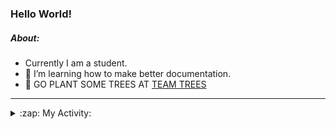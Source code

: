 ### Hello World!

##### About:
- Currently I am a student.
- 🌱 I’m learning how to make better documentation.
- 🌱 GO PLANT SOME TREES AT [TEAM TREES](https://teamtrees.org/)

---
<details>
  <summary>:zap: My Activity:</summary>
  
<!--START_SECTION:waka-->
![Code Time](http://img.shields.io/badge/Code%20Time-988%20hrs%2054%20mins-blue)

**I'm a Night 🦉** 

```text
🌞 Morning    89 commits     ███░░░░░░░░░░░░░░░░░░░░░░   12.62% 
🌆 Daytime    150 commits    █████░░░░░░░░░░░░░░░░░░░░   21.28% 
🌃 Evening    217 commits    ███████░░░░░░░░░░░░░░░░░░   30.78% 
🌙 Night      249 commits    ████████░░░░░░░░░░░░░░░░░   35.32%

```
📅 **I'm Most Productive on Tuesday** 

```text
Monday       93 commits     ███░░░░░░░░░░░░░░░░░░░░░░   13.19% 
Tuesday      162 commits    █████░░░░░░░░░░░░░░░░░░░░   22.98% 
Wednesday    77 commits     ██░░░░░░░░░░░░░░░░░░░░░░░   10.92% 
Thursday     97 commits     ███░░░░░░░░░░░░░░░░░░░░░░   13.76% 
Friday       99 commits     ███░░░░░░░░░░░░░░░░░░░░░░   14.04% 
Saturday     73 commits     ██░░░░░░░░░░░░░░░░░░░░░░░   10.35% 
Sunday       104 commits    ███░░░░░░░░░░░░░░░░░░░░░░   14.75%

```


📊 **This Week I Spent My Time On** 

```text
🔥 Editors: 
VS Code                  1 hr 39 mins        █████████████████████████   100.0%

🐱‍💻 Projects: 
PraiseDemo               1 hr 31 mins        ███████████████████████░░   91.9% 
advent-of-code-2022      6 mins              █░░░░░░░░░░░░░░░░░░░░░░░░   6.38% 
CSF                      1 min               ░░░░░░░░░░░░░░░░░░░░░░░░░   1.72%

```


 Last Updated on 27/12/2022 17:04:09 UTC
<!--END_SECTION:waka-->
</details>
